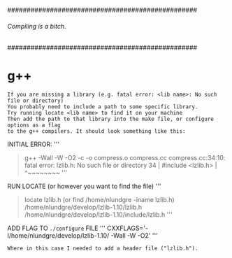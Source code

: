 
#################################################
###### Compiling is a bitch.
#################################################

# g++

    If you are missing a library (e.g. fatal error: <lib name>: No such file or directory)
    You probably need to include a path to some specific library.
    Try running locate <lib name> to find it on your machine
    Then add the path to that library into the make file, or configure options as a flag
    to the g++ compilers. It should look something like this:

INITIAL ERROR:
'''
> g++  -Wall -W -O2 -c -o compress.o compress.cc
compress.cc:34:10: fatal error: lzlib.h: No such file or directory
   34 | #include <lzlib.h>
      |          ^~~~~~~~~
'''

RUN LOCATE (or however you want to find the file)
'''
> locate lzlib.h (or find /home/nlundgre -iname lzlib.h)
/home/nlundgre/develop/lzlib-1.10/lzlib.h
/home/nlundgre/develop/lzlib-1.10/include/lzlib.h
'''

ADD FLAG TO `./configure` FILE
'''
CXXFLAGS='-I/home/nlundgre/develop/lzlib-1.10/ -Wall -W -O2'
'''

    Where in this case I needed to add a header file ("lzlib.h").


